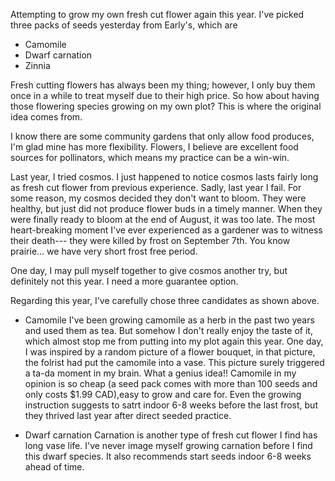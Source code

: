 Attempting to grow my own fresh cut flower again this year. I've picked three packs of seeds yesterday from Early's, which are 
* Camomile
* Dwarf carnation
* Zinnia 


Fresh cutting flowers has always been my thing; however, I only buy them once in a while to treat myself due to their high price. So how about having those flowering species growing on my own plot? This is where the original idea comes from. 

I know there are some community gardens that only allow food produces, I'm glad mine has more flexibility. Flowers, I believe are excellent food sources for pollinators, which means my practice can be a win-win. 

Last year, I tried cosmos.  I just happened to notice cosmos lasts fairly long as fresh cut flower from previous experience. Sadly, last year I fail. For some reason, my cosmos decided they don't want to bloom. They were healthy, but just did not produce flower buds in a timely manner. When they were finally ready to bloom at the end of August, it was too late. The most heart-breaking moment I've ever experienced as a gardener was to witness their death--- they were killed by frost on September 7th. You know prairie... we have very short frost free period. 

One day, I may pull myself together to give cosmos another try, but definitely not this year. I need a more guarantee option.

Regarding this year, I've carefully chose three candidates as shown above. 

* Camomile
I've been growing camomile as a herb in the past two years and used them as tea. But somehow I don't really enjoy the taste of it, which almost stop me from putting into my plot again this year. One day, I was inspired by a random picture of a flower bouquet, in that picture, the folrist had put the camomile into a vase. This picture surely triggered a ta-da moment in my brain. What a genius idea!! Camomile in my opinion is so cheap (a seed pack comes with more than 100 seeds and only costs $1.99 CAD),easy to grow and care for. Even the growing instruction suggests to satrt indoor 6-8 weeks before the last frost, but they thrived last year after direct seeded practice. 

* Dwarf carnation
Carnation is another type of fresh cut flower I find has long vase life. I've never image myself growing carnation before I find this dwarf species. It also recommends start seeds indoor 6-8 weeks ahead of time. 
